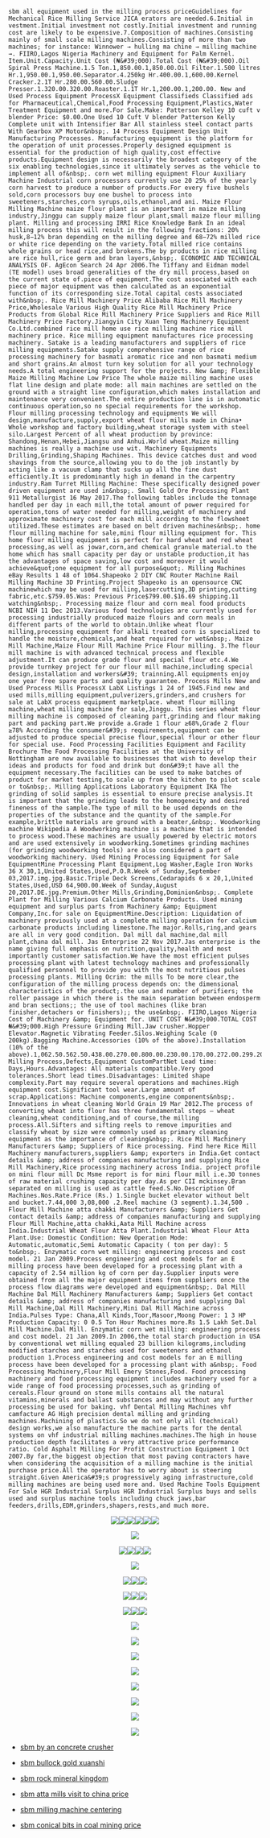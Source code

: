 
```
sbm all equipment used in the milling process priceGuidelines for Mechanical Rice Milling Service JICA erators are needed.6.Initial in vestment.Initial investment not costly.Initial investment and running cost are likely to be expensive.7.Composition of machines.Consisting mainly of small scale milling machines.Consisting of more than two machines; for instance: Winnower → hulling ma chine → milling machine →. FIIRO,Lagos Nigeria Machinery and Equipment for Palm Kernel. Item.Unit.Capacity.Unit Cost (₦&#39;000).Total Cost (₦&#39;000).Oil Spiral Press Machine.1.5 Ton.1,850.00.1,850.00.Oil Filter.1.500 litres Hr.1,950.00.1,950.00.Separator.4.250kg Hr.400.00.1,600.00.Kernel Cracker.2.1T Hr.280.00.560.00.Sludge Presser.1.320.00.320.00.Roaster.1.1T Hr.1,200.00.1,200.00. New and Used Process Equipment ProcessX Equipment Classifieds Classified ads for Pharmaceutical,Chemical,Food Processing Equipment,Plastics,Water Treatment Equipment and more.For Sale.Make: Patterson Kelley 10 cuft v blender Price: $0.00.One Used 10 Cuft V blender Patterson Kelly Complete unit with Intensifier Bar All stainless steel contact parts With Gearbox XP Motor&nbsp;. 14 Process Equipment Design Unit Manufacturing Processes. Manufacturing equipment is the platform for the operation of unit processes.Properly designed equipment is essential for the production of high quality,cost effective products.Equipment design is necessarily the broadest category of the six enabling technologies,since it ultimately serves as the vehicle to implement all of&nbsp;. corn wet milling equipment Flour Auxiliary Machine Industrial corn processors currently use 20 25% of the yearly corn harvest to produce a number of products.For every five bushels sold,corn processors buy one bushel to process into sweeteners,starches,corn syrups,oils,ethanol,and ani. Maize Flour Milling Machine maize flour plant is an important in maize milling industry,Jinggu can supply maize flour plant,small maize flour milling plant. Milling and processing IRRI Rice Knowledge Bank In an ideal milling process this will result in the following fractions: 20% husk,8−12% bran depending on the milling degree and 68−72% milled rice or white rice depending on the variety.Total milled rice contains whole grains or head rice,and brokens.The by products in rice milling are rice hull,rice germ and bran layers,&nbsp;. ECONOMIC AND TECHNICAL ANALYSIS OF. AgEcon Search 24 Apr 2006.The Tiffany and Eidman model (TE model) uses broad generalities of the dry mill process,based on the current state of.piece of equipment.The cost associated with each piece of major equipment was then calculated as an exponential function of its corresponding size.Total capital costs associated with&nbsp;. Rice Mill Machinery Price Alibaba Rice Mill Machinery Price,Wholesale Various High Quality Rice Mill Machinery Price Products from Global Rice Mill Machinery Price Suppliers and Rice Mill Machinery Price Factory.Jiangyin City Xuan Teng Machinery Equipment Co.Ltd.combined rice mill home use rice milling machine rice mill machinery price. Rice milling equipment manufactures rice processing machinery. Satake is a leading manufacturers and suppliers of rice milling equipments.Satake supply comprehensive range of rice processing machinery for basmati aromatic rice and non basmati medium and short grains.An almost turn key solution for all your technology needs.A total engineering support for the projects. New &amp; Flexible Maize Milling Machine Low Price The whole maize milling machine uses flat line design and plate mode: all main machines are settled on the ground with a straight line configuration,which makes installation and maintenance very convenient.The entire production line is in automatic continuous operation,so no special requirements for the workshop. Flour milling processing technology and equipments We will design,manufacture,supply,export wheat flour mills made in China• Whole workshop and factory building,wheat storage system with steel silo.Largest Percent of all wheat production by province: Shandong,Henan,Hebei,Jiangsu and Anhui.World wheat.Maize milling machines is really a machine use wit. Machinery Equipments Drilling,Grinding,Shaping Machines. This device catches dust and wood shavings from the source,allowing you to do the job instantly by acting like a vacuum clamp that sucks up all the fine dust efficiently.It is predominantly high in demand in the carpentry industry.Ram Turret Milling Machine: These specifically designed power driven equipment are used in&nbsp;. Small Gold Ore Processing Plant 911 Metallurgist 16 May 2017.The following tables include the tonnage handled per day in each mill,the total amount of power required for operation,tons of water needed for milling,weight of machinery and approximate machinery cost for each mill according to the flowsheet utilized.These estimates are based on belt driven machines&nbsp;. home flour milling machine for sale,mini flour milling equipment for. This home flour milling equipment is perfect for hard wheat and red wheat processing,as well as jowar,corn,and chemical granule material.to the home which has small capacity per day or unstable production,it has the advantages of space saving,low cost and moreover it would achieve&quot;one equipment for all purpose&quot;. Milling Machines eBay Results 1 48 of 1064.Shapeoko 2 DIY CNC Router Machine Rail Milling Machine 3D Printing.Project Shapeoko is an opensource CNC machinewhich may be used for milling,lasercutting,3D printing,cutting fabric,etc.$759.05.Was: Previous Price$799.00.$16.69 shipping.11 watching&nbsp;. Processing maize flour and corn meal food products NCBI NIH 11 Dec 2013.Various food technologies are currently used for processing industrially produced maize flours and corn meals in different parts of the world to obtain.Unlike wheat flour milling,processing equipment for alkali treated corn is specialized to handle the moisture,chemicals,and heat required for wet&nbsp;. Maize Mill Machine,Maize Flour Mill Machine Price Flour milling. 3.The flour mill machine is with advanced technical process and flexible adjustment.It can produce grade flour and special flour etc.4.We provide turnkey project for our flour mill machine,including special design,installation and workers&#39; trainning.All equipments enjoy one year free spare parts and quality guarantee. Process Mills New and Used Process Mills ProcessX LabX Listings 1 24 of 1945.Find new and used mills,milling equipment,pulverizers,grinders,and crushers for sale at LabX process equipment marketplace. wheat flour milling machine,wheat milling machine for sale,Jinggu. This series wheat flour milling machine is composed of cleaning part,grinding and flour making part and packing part.We provide a.Grade 1 flour ≥68%,Grade 2 flour ≥78% According the consumer&#39;s requirements,equipment can be adjusted to produce special precise flour,special flour or other flour for special use. Food Processing Facilities Equipment and Facility Brochure The Food Processing Facilities at the University of Nottingham are now available to businesses that wish to develop their ideas and products for food and drink but don&#39;t have all the equipment necessary.The facilities can be used to make batches of product for market testing,to scale up from the kitchen to pilot scale or to&nbsp;. Milling Applications Laboratory Equipment IKA The grinding of solid samples is essential to ensure precise analysis.It is important that the grinding leads to the homogeneity and desired fineness of the sample.The type of mill to be used depends on the properties of the substance and the quantity of the sample.For example,brittle materials are ground with a beater,&nbsp;. Woodworking machine Wikipedia A Woodworking machine is a machine that is intended to process wood.These machines are usually powered by electric motors and are used extensively in woodworking.Sometimes grinding machines (for grinding woodworking tools) are also considered a part of woodworking machinery. Used Mining Processing Equipment for Sale EquipmentMine Processing Plant Equipment,Log Washer,Eagle Iron Works 36 X 30,1,United States,Used,P.O.R.Week of Sunday,September 03,2017.img.jpg.Basic.Triple Deck Screens,Cedarapids 6 x 20,1,United States,Used,USD 64,900.00.Week of Sunday,August 20,2017.DE.jpg.Premium.Other Mills,Grinding,Dominion&nbsp;. Complete Plant for Milling Various Calcium Carbonate Products. Used mining equipment and surplus parts from Machinery &amp; Equipment Company,Inc.for sale on EquipmentMine.Description: Liquidation of machinery previously used at a complete milling operation for calcium carbonate products including limestone.The major.Rolls,ring,and gears are all in very good condition. Dal mill dal machine,dal mill plant,chana dal mill. Jas Enterprise 22 Nov 2017.Jas enterprise is the name giving full emphasis on nutrition,quality,health and most importantly customer satisfaction.We have the most efficient pulses processing plant with latest technology machines and professionally qualified personnel to provide you with the most nutritious pulses processing plants. Milling Ocrim: the mills To be more clear,the configuration of the milling process depends on: the dimensional characteristics of the product;.the use and number of purifiers; the roller passage in which there is the main separation between endosperm and bran sections;; the use of tool machines (like bran finisher,detachers or finishers);; the use&nbsp;. FIIRO,Lagos Nigeria Cost of Machinery &amp; Equipment for. UNIT COST ₦&#39;000.TOTAL COST ₦&#39;000.High Pressure Grinding Mill.Jaw crusher.Hopper Elevator.Magnetic Vibrating Feeder.Silos.Weighing Scale (0 200kg).Bagging Machine.Accessories (10% of the above).Installation (10% of the above).1,062.50.562.50.438.00.270.00.800.00.230.00.170.00.272.00.299.20. Milling Process,Defects,Equipment CustomPartNet Lead time: Days,Hours.Advantages: All materials compatible.Very good tolerances.Short lead times.Disadvantages: Limited shape complexity.Part may require several operations and machines.High equipment cost.Significant tool wear.Large amount of scrap.Applications: Machine components,engine components&nbsp;. Innovations in wheat cleaning World Grain 19 Mar 2012.The process of converting wheat into flour has three fundamental steps — wheat cleaning,wheat conditioning,and of course,the milling process.All.Sifters and sifting reels to remove impurities and classify wheat by size were commonly used as primary cleaning equipment as the importance of cleaning&nbsp;. Rice Mill Machinery Manufacturers &amp; Suppliers of Rice processing. Find here Rice Mill Machinery manufacturers,suppliers &amp; exporters in India.Get contact details &amp; address of companies manufacturing and supplying Rice Mill Machinery,Rice processing machinery across India. project profile on mini flour mill Dc Msme report is for mini flour mill i.e.30 tonnes of raw material crushing capacity per day.As per CII mckinsey.Bran separated on milling is used as cattle feed.S.No.Description Of Machines.Nos.Rate.Price (Rs.) 1.Single bucket elevator without belt and bucket.7.44,000 3,08,000 .2.Reel machine (3 segment).1.34,500 . Flour Mill Machine atta chakki Manufacturers &amp; Suppliers Get contact details &amp; address of companies manufacturing and supplying Flour Mill Machine,atta chakki,Aata Mill Machine across India.Industrial Wheat Flour Atta Plant.Industrial Wheat Flour Atta Plant.Use: Domestic Condition: New Operation Mode: Automatic,automatic,Semi Automatic Capacity ( ton per day): 5 to&nbsp;. Enzymatic corn wet milling: engineering process and cost model. 21 Jan 2009.Process engineering and cost models for an E milling process have been developed for a processing plant with a capacity of 2.54 million kg of corn per day.Supplier inputs were obtained from all the major equipment items from suppliers once the process flow diagrams were developed and equipment&nbsp;. Dal Mill Machine Dal Mill Machinery Manufacturers &amp; Suppliers Get contact details &amp; address of companies manufacturing and supplying Dal Mill Machine,Dal Mill Machinery,Mini Dal Mill Machine across India.Pulses Type: Chana,All Kinds,Toor,Masoor,Moong Power: 1 3 HP Production Capacity: 0 0.5 Ton Hour Machines more.Rs 1.5 Lakh Set.Dal Mill Machine.Dal Mill. Enzymatic corn wet milling: engineering process and cost model. 21 Jan 2009.In 2006,the total starch production in USA by conventional wet milling equaled 23 billion kilograms,including modified starches and starches used for sweeteners and ethanol production 1.Process engineering and cost models for an E milling process have been developed for a processing plant with a&nbsp;. Food Processing Machinery,Flour Mill Emery Stones,Food. Food processing machinery and food processing equipment includes machinery used for a wide range of food processing processes,such as grinding of cereals.Flour ground on stone mills contains all the natural vitamins,minerals and ballast substances and may without any further processing be used for baking. vhf Dental Milling Machines vhf camfacture AG High precision dental milling and grinding machines.Machining of plastics.So we do not only all (technical) design works,we also manufacture the machine parts for the dental systems on vhf industrial milling machines.machines.The high in house production depth facilitates a very attractive price performance ratio. Cold Asphalt Milling For Profit Construction Equipment 1 Oct 2007.By far,the biggest objection that most paving contractors have when considering the acquisition of a milling machine is the initial purchase price.All the operator has to worry about is steering straight.Given America&#39;s progressively aging infrastructure,cold milling machines are being used more and. Used Machine Tools Equipment For Sale HGR Industrial Surplus HGR Industrial Surplus buys and sells used and surplus machine tools including chuck jaws,bar feeders,drills,EDM,grinders,shapers,rests,and much more. 
```

<div align="center">
  
<a rel="nofollow" href="https://m.shibang-china.com?f=github&k=sbm+all+equipment+used+in+the+milling+process+price"><img src="https://static.shibang-china.com/en/l.png"></a><img src="https://static.shibang-china.com/en/hw.png"><a rel="nofollow" href="https://m.shibang-china.com/product/?f=github&k=sbm+all+equipment+used+in+the+milling+process+price"><img src="https://static.shibang-china.com/en/p.png"></a><a rel="nofollow" href="https://m.shibang-china.com/cases/?f=github&k=sbm+all+equipment+used+in+the+milling+process+price"><img src="https://static.shibang-china.com/en/c.png"></a><a rel="nofollow" href="https://m.shibang-china.com/news/?f=github&k=sbm+all+equipment+used+in+the+milling+process+price"><img src="https://static.shibang-china.com/en/n.png"></a><a rel="nofollow" href="https://m.shibang-china.com?f=github&k=sbm+all+equipment+used+in+the+milling+process+price"><img src="https://static.shibang-china.com/en/m.png"></a>

<a rel="nofollow" href="https://m.shibang-china.com/product/?f=github&k=sbm+all+equipment+used+in+the+milling+process+price"><img src="https://static.shibang-china.com/en/b.jpg"></a>
  
<a rel="nofollow" href="https://m.shibang-china.com/solution-aggregate.html?f=github&k=sbm+all+equipment+used+in+the+milling+process+price"><img src="https://static.shibang-china.com/en/a.jpg"></a><a rel="nofollow" href="https://m.shibang-china.com/solution-mine.html?f=github&k=sbm+all+equipment+used+in+the+milling+process+price"><img src="https://static.shibang-china.com/en/m.jpg"></a><a rel="nofollow" href="https://m.shibang-china.com/solution-mill.html?f=github&k=sbm+all+equipment+used+in+the+milling+process+price"><img src="https://static.shibang-china.com/en/g.jpg"></a><a rel="nofollow" href="https://m.shibang-china.com/solution-epc.html?f=github&k=sbm+all+equipment+used+in+the+milling+process+price"><img src="https://static.shibang-china.com/en/e.jpg"></a>

<a rel="nofollow" href="https://m.shibang-china.com/product/?f=github&k=sbm+all+equipment+used+in+the+milling+process+price"><img src="https://static.shibang-china.com/en/a-p.png"></a>

<a rel="nofollow" href="https://m.shibang-china.com/product/crusher/c6x.html?f=github&k=sbm+all+equipment+used+in+the+milling+process+price"><img src="https://static.shibang-china.com/en/j.jpg"></a><a rel="nofollow" href="https://m.shibang-china.com/product/crusher/ci5x.html?f=github&k=sbm+all+equipment+used+in+the+milling+process+price"><img src="https://static.shibang-china.com/en/i.jpg"></a><a rel="nofollow" href="https://m.shibang-china.com/product/crusher/hst.html?f=github&k=sbm+all+equipment+used+in+the+milling+process+price"><img src="https://static.shibang-china.com/en/c.jpg"></a>

<a rel="nofollow" href="https://m.shibang-china.com/product/mill/mtw.html?f=github&k=sbm+all+equipment+used+in+the+milling+process+price"><img src="https://static.shibang-china.com/en/mtw.jpg"></a><a rel="nofollow" href="https://m.shibang-china.com/product/mill/scm.html?f=github&k=sbm+all+equipment+used+in+the+milling+process+price"><img src="https://static.shibang-china.com/en/scm.jpg"></a><a rel="nofollow" href="https://m.shibang-china.com/product/mill/lm.html?f=github&k=sbm+all+equipment+used+in+the+milling+process+price"><img src="https://static.shibang-china.com/en/lm.jpg"></a>

<a rel="nofollow" href="https://m.shibang-china.com/product/sand/vsi6x.html?f=github&k=sbm+all+equipment+used+in+the+milling+process+price"><img src="https://static.shibang-china.com/en/6x.jpg"></a><a rel="nofollow" href="https://m.shibang-china.com/product/sand/vu.html?f=github&k=sbm+all+equipment+used+in+the+milling+process+price"><img src="https://static.shibang-china.com/en/vu.jpg"></a><a rel="nofollow" href="https://m.shibang-china.com/product/mobile/klun.html?f=github&k=sbm+all+equipment+used+in+the+milling+process+price"><img src="https://static.shibang-china.com/en/k.jpg"></a>

<a rel="nofollow" href="https://m.shibang-china.com/cases/?f=github&k=sbm+all+equipment+used+in+the+milling+process+price"><img src="https://static.shibang-china.com/en/case.png"></a>

<a rel="nofollow" href="https://m.shibang-china.com/cases/aggregate/202.html?f=github&k=sbm+all+equipment+used+in+the+milling+process+price"><img src="https://static.shibang-china.com/en/c-1.jpg"></a>

<a rel="nofollow" href="https://m.shibang-china.com/cases/aggregate/203.html?f=github&k=sbm+all+equipment+used+in+the+milling+process+price"><img src="https://static.shibang-china.com/en/c-2.jpg"></a>

<a rel="nofollow" href="https://m.shibang-china.com/cases/mill/123.html?f=github&k=sbm+all+equipment+used+in+the+milling+process+price"><img src="https://static.shibang-china.com/en/c-3.jpg"></a>

<a rel="nofollow" href="https://m.shibang-china.com/contact_us.html?f=github&k=sbm+all+equipment+used+in+the+milling+process+price"><img src="https://static.shibang-china.com/en/contact.png"></a>

<a rel="nofollow" href="https://swt.shibang-china.com/?f=github&k=sbm+all+equipment+used+in+the+milling+process+price"><img src="https://static.shibang-china.com/en/chat.png"></a>

<a rel="nofollow" href="https://whatsapp.shibangsoft.com/WhatsApp.php?f=github&k=sbm+all+equipment+used+in+the+milling+process+price"><img src="https://static.shibang-china.com/en/whatsapp.png"></a>

<a rel="nofollow" href="https://m.shibang-china.com/?f=github&k=sbm+all+equipment+used+in+the+milling+process+price"><img src="https://static.shibang-china.com/en/website.png"></a>

</div>


* [sbm by an concrete crusher](sbm%20by%20an%20concrete%20crusher.md)

* [sbm bullock gold xuanshi](sbm%20bullock%20gold%20xuanshi.md)

* [sbm rock mineral kingdom](sbm%20rock%20mineral%20kingdom.md)

* [sbm atta mills visit to china price](sbm%20atta%20mills%20visit%20to%20china%20price.md)

* [sbm milling machine centering](sbm%20milling%20machine%20centering.md)

* [sbm conical bits in coal mining price](sbm%20conical%20bits%20in%20coal%20mining%20price.md)